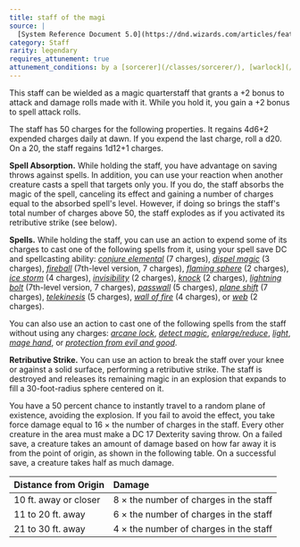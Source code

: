 ```yaml
---
title: staff of the magi
source: |
  [System Reference Document 5.0](https://dnd.wizards.com/articles/features/systems-reference-document-srd)
category: Staff
rarity: legendary
requires_attunement: true
attunement_conditions: by a [sorcerer](/classes/sorcerer/), [warlock](/classes/warlock/), or [wizard](/classes/wizard/)
---
```


This staff can be wielded as a magic quarterstaff that grants a +2 bonus to attack and damage rolls made with it. While you hold it, you gain a +2 bonus to spell attack rolls.

The staff has 50 charges for the following properties. It regains 4d6+2 expended charges daily at dawn. If you expend the last charge, roll a d20. On a 20, the staff regains 1d12+1 charges.

**Spell Absorption.** While holding the staff, you have advantage on saving throws against spells. In addition, you can use your reaction when another creature casts a spell that targets only you. If you do, the staff absorbs the magic of the spell, canceling its effect and gaining a number of charges equal to the absorbed spell's level. However, if doing so brings the staff's total number of charges above 50, the staff explodes as if you activated its retributive strike (see below).

**Spells.** While holding the staff, you can use an action to expend some of its charges to cast one of the following spells from it, using your spell save DC and spellcasting ability: [*conjure elemental*](/spells/conjure-elemental/) (7 charges), [*dispel magic*](/spells/dispel-magic/) (3 charges), [*fireball*](/spells/fireball/) (7th-level version, 7 charges), [*flaming sphere*](/spells/flaming-sphere/) (2 charges), [*ice storm*](/spells/ice-storm/) (4 charges), [*invisibility*](/spells/invisibility/) (2 charges), [*knock*](/spells/knock/) (2 charges), [*lightning bolt*](/spells/lightning-bolt/) (7th-level version, 7 charges), [*passwall*](/spells/passwall/) (5 charges), [*plane shift*](/spells/plane-shift/) (7 charges), [*telekinesis*](/spells/telekinesis/) (5 charges), [*wall of fire*](/spells/wall-of-fire/) (4 charges), or [*web*](/spells/web/) (2 charges).

You can also use an action to cast one of the following spells from the staff without using any charges: [*arcane lock*](/spells/arcane-lock/), [*detect magic*](/spells/detect-magic/), [*enlarge/reduce*](/spells/enlarge-reduce/), [*light*](/spells/light/), [*mage hand*](/spells/mage-hand/), or [*protection from evil and good*](/spells/protection-from-evil-and-good/).

**Retributive Strike.** You can use an action to break the staff over your knee or against a solid surface, performing a retributive strike. The staff is destroyed and releases its remaining magic in an explosion that expands to fill a 30-foot-radius sphere centered on it.

You have a 50 percent chance to instantly travel to a random plane of existence, avoiding the explosion. If you fail to avoid the effect, you take force damage equal to 16 × the number of charges in the staff. Every other creature in the area must make a DC 17 Dexterity saving throw. On a failed save, a creature takes an amount of damage based on how far away it is from the point of origin, as shown in the following table. On a successful save, a creature takes half as much damage.

| Distance from Origin  | Damage                                 |
|:----------------------|:---------------------------------------|
| 10 ft. away or closer | 8 × the number of charges in the staff |
| 11 to 20 ft. away     | 6 × the number of charges in the staff |
| 21 to 30 ft. away     | 4 × the number of charges in the staff |
